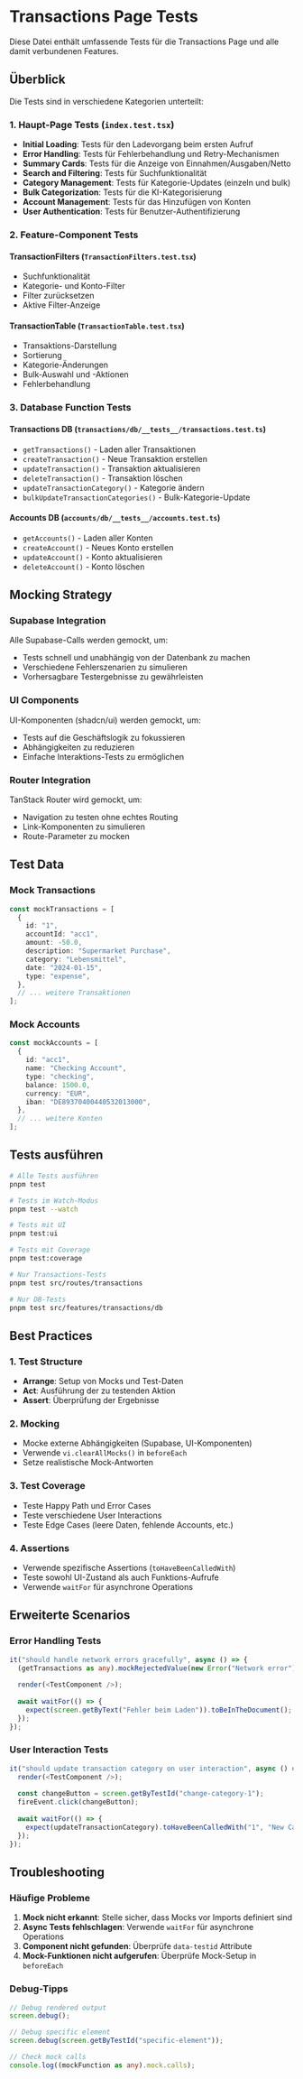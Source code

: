 # Transactions Page Tests

Diese Datei enthält umfassende Tests für die Transactions Page und alle damit verbundenen Features.

## Überblick

Die Tests sind in verschiedene Kategorien unterteilt:

### 1. Haupt-Page Tests (`index.test.tsx`)
- **Initial Loading**: Tests für den Ladevorgang beim ersten Aufruf
- **Error Handling**: Tests für Fehlerbehandlung und Retry-Mechanismen
- **Summary Cards**: Tests für die Anzeige von Einnahmen/Ausgaben/Netto
- **Search and Filtering**: Tests für Suchfunktionalität
- **Category Management**: Tests für Kategorie-Updates (einzeln und bulk)
- **Bulk Categorization**: Tests für die KI-Kategorisierung
- **Account Management**: Tests für das Hinzufügen von Konten
- **User Authentication**: Tests für Benutzer-Authentifizierung

### 2. Feature-Component Tests

#### TransactionFilters (`TransactionFilters.test.tsx`)
- Suchfunktionalität
- Kategorie- und Konto-Filter
- Filter zurücksetzen
- Aktive Filter-Anzeige

#### TransactionTable (`TransactionTable.test.tsx`)
- Transaktions-Darstellung
- Sortierung
- Kategorie-Änderungen
- Bulk-Auswahl und -Aktionen
- Fehlerbehandlung

### 3. Database Function Tests

#### Transactions DB (`transactions/db/__tests__/transactions.test.ts`)
- `getTransactions()` - Laden aller Transaktionen
- `createTransaction()` - Neue Transaktion erstellen
- `updateTransaction()` - Transaktion aktualisieren
- `deleteTransaction()` - Transaktion löschen
- `updateTransactionCategory()` - Kategorie ändern
- `bulkUpdateTransactionCategories()` - Bulk-Kategorie-Update

#### Accounts DB (`accounts/db/__tests__/accounts.test.ts`)
- `getAccounts()` - Laden aller Konten
- `createAccount()` - Neues Konto erstellen
- `updateAccount()` - Konto aktualisieren
- `deleteAccount()` - Konto löschen

## Mocking Strategy

### Supabase Integration
Alle Supabase-Calls werden gemockt, um:
- Tests schnell und unabhängig von der Datenbank zu machen
- Verschiedene Fehlerszenarien zu simulieren
- Vorhersagbare Testergebnisse zu gewährleisten

### UI Components
UI-Komponenten (shadcn/ui) werden gemockt, um:
- Tests auf die Geschäftslogik zu fokussieren
- Abhängigkeiten zu reduzieren
- Einfache Interaktions-Tests zu ermöglichen

### Router Integration
TanStack Router wird gemockt, um:
- Navigation zu testen ohne echtes Routing
- Link-Komponenten zu simulieren
- Route-Parameter zu mocken

## Test Data

### Mock Transactions
```typescript
const mockTransactions = [
  {
    id: "1",
    accountId: "acc1",
    amount: -50.0,
    description: "Supermarket Purchase",
    category: "Lebensmittel",
    date: "2024-01-15",
    type: "expense",
  },
  // ... weitere Transaktionen
];
```

### Mock Accounts
```typescript
const mockAccounts = [
  {
    id: "acc1",
    name: "Checking Account",
    type: "checking",
    balance: 1500.0,
    currency: "EUR",
    iban: "DE89370400440532013000",
  },
  // ... weitere Konten
];
```

## Tests ausführen

```bash
# Alle Tests ausführen
pnpm test

# Tests im Watch-Modus
pnpm test --watch

# Tests mit UI
pnpm test:ui

# Tests mit Coverage
pnpm test:coverage

# Nur Transactions-Tests
pnpm test src/routes/transactions

# Nur DB-Tests
pnpm test src/features/transactions/db
```

## Best Practices

### 1. Test Structure
- **Arrange**: Setup von Mocks und Test-Daten
- **Act**: Ausführung der zu testenden Aktion
- **Assert**: Überprüfung der Ergebnisse

### 2. Mocking
- Mocke externe Abhängigkeiten (Supabase, UI-Komponenten)
- Verwende `vi.clearAllMocks()` in `beforeEach`
- Setze realistische Mock-Antworten

### 3. Test Coverage
- Teste Happy Path und Error Cases
- Teste verschiedene User Interactions
- Teste Edge Cases (leere Daten, fehlende Accounts, etc.)

### 4. Assertions
- Verwende spezifische Assertions (`toHaveBeenCalledWith`)
- Teste sowohl UI-Zustand als auch Funktions-Aufrufe
- Verwende `waitFor` für asynchrone Operations

## Erweiterte Scenarios

### Error Handling Tests
```typescript
it("should handle network errors gracefully", async () => {
  (getTransactions as any).mockRejectedValue(new Error("Network error"));
  
  render(<TestComponent />);
  
  await waitFor(() => {
    expect(screen.getByText("Fehler beim Laden")).toBeInTheDocument();
  });
});
```

### User Interaction Tests
```typescript
it("should update transaction category on user interaction", async () => {
  render(<TestComponent />);
  
  const changeButton = screen.getByTestId("change-category-1");
  fireEvent.click(changeButton);
  
  await waitFor(() => {
    expect(updateTransactionCategory).toHaveBeenCalledWith("1", "New Category");
  });
});
```

## Troubleshooting

### Häufige Probleme

1. **Mock nicht erkannt**: Stelle sicher, dass Mocks vor Imports definiert sind
2. **Async Tests fehlschlagen**: Verwende `waitFor` für asynchrone Operations
3. **Component nicht gefunden**: Überprüfe `data-testid` Attribute
4. **Mock-Funktionen nicht aufgerufen**: Überprüfe Mock-Setup in `beforeEach`

### Debug-Tipps

```typescript
// Debug rendered output
screen.debug();

// Debug specific element
screen.debug(screen.getByTestId("specific-element"));

// Check mock calls
console.log((mockFunction as any).mock.calls);
``` 